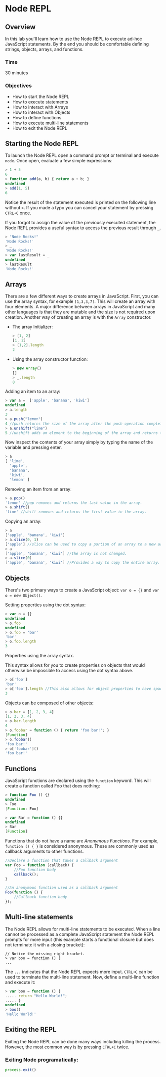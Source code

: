 # Node REPL

## Overview

In this lab you'll learn how to use the Node REPL to execute ad-hoc JavaScript statements. By the end you should be comfortable defining strings, objects, arrays, and functions.

### Time 

30 minutes

### Objectives

- How to start the Node REPL
- How to execute statements
- How to interact with Arrays
- How to interact with Objects
- How to define functions
- How to execute multi-line statements
- How to exit the Node REPL

## Starting the Node REPL

To launch the Node REPL open a command prompt or terminal and execute ```node```. Once open, evaluate a few simple expressions:

```JavaScript
> 1 + 5
6
> function add(a, b) { return a + b; }
undefined
> add(1, 5)
6
```

Notice the result of the statement executed is printed on the following line without ```>```. If you made a typo you can cancel your statement by pressing ```CTRL+C``` once.

If you forgot to assign the value of the previously executed statement, the Node REPL provides a useful syntax to access the previous result through ```_```.

```JavaScript
> "Node Rocks!"
'Node Rocks!'
> _
'Node Rocks!'
> var lastResult = _
undefined
> lastResult
'Node Rocks!'
```

## Arrays

There are a few different ways to create arrays in JavaScript. First, you can use the array syntax, for example ```[1,3,3,7]```. This will create an array with four elements. A major difference between arrays in JavaScript and many other languages is that they are mutable and the size is not required upon creation. Another way of creating an array is with the ```Array``` constructor. 
    
  * The array Initializer:

    ```JavaScript
    > [1, 2]
    [1, 2]
    > [1,2].length
    2
    ```
  * Using the array constructor function:

    ```JavaScript
    > new Array()
    []
    > _.length
    0
    ```

Adding an item to an array:

```JavaScript
> var a =  ['apple', 'banana', 'kiwi']
undefined
> a.length
3
> a.push("lemon")
4 //push returns the size of the array after the push operation completes
> a.unshift("lime") 
5 //unshift adds an element to the beginning of the array and returns the new length
```

Now inspect the contents of your array simply by typing the name of the variable and pressing enter.

```JavaScript
> a
[ 'lime',
  'apple',
  'banana',
  'kiwi',
  'lemon' ]
```

Removing an item from an array: 

```JavaScript
> a.pop()
'lemon' //pop removes and returns the last value in the array.
> a.shift()
'lime' //shift removes and returns the first value in the array.
```

Copying an array:

```JavaScript
> a
['apple', 'banana', 'kiwi']
> a.slice(0, 1)
['apple'] //slice can be used to copy a portion of an array to a new array. The first argument is the start index and the second argument is the end index. This is not inclusive on the end.
> a
['apple', 'banana', 'kiwi'] //the array is not changed.
> a.slice(0)
['apple', 'banana', 'kiwi'] //Provides a way to copy the entire array.
```

## Objects

There's two primary ways to create a JavaScript object: ```var o = {}``` and ```var o = new Object()```.

Setting properties using the dot syntax:

```JavaScript
> var o = {}
undefined
> o.foo
undefined
> o.foo = 'bar'
'bar'
> o.foo.length
3
```

Properties using the array syntax.

This syntax allows for you to create properties on objects that would otherwise be impossible to access using the dot syntax above.

```JavaScript
> o['foo']
'bar'
> o['foo'].length //This also allows for object properties to have spaces or other special characters.
3
```

Objects can be composed of other objects: 


```JavaScript
> o.bar = [1, 2, 3, 4]
[1, 2, 3, 4]
> o.bar.length
4
> o.foobar = function () { return 'foo bar!'; }
[Function]
> o.foobar()
'foo bar!'
> o['foobar']()
'foo bar!'
```

## Functions

JavaScript functions are declared using the ```function``` keyword. This will create a function called Foo that does nothing: 

```JavaScript
> function Foo () {}
undefined
> Foo
[Function: Foo]

> var Bar = function () {}
undefined
> Bar
[Function]
```

Functions that do not have a name are *Anonymous Functions*. For example, ```function () { }``` is considered anonymous. These are commonly used as callback arguments to other functions.

```JavaScript
//Declare a function that takes a callback argument
var Foo = function (callback) {
    //Foo function body
    callback();
}

//An anonymous function used as a callback argument
Foo(function () {
    //Callback function body
});
```

## Multi-line statements

The Node REPL allows for multi-line statements to be executed. When a line cannot be processed as a complete JavaScript statement the Node REPL prompts for more input (this example starts a functional closure but does not terminate it with a closing bracket):

```
// Notice the missing right bracket.
> var boo = function () {
... 
```

The ```...``` indicates that the Node REPL expects more input. ```CTRL+C``` can be used to terminate the multi-line statement. Now, define a multi-line function and execute it: 

```JavaScript
> var boo = function () {
..... return "Hello World!";
..... }
undefined
> boo()
'Hello World!'
```

## Exiting the REPL

Exiting the Node REPL can be done many ways including killing the process. However, the most common way is by pressing ```CTRL+C``` twice. 

### Exiting Node programatically:

```JavaScript
process.exit()
```
